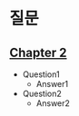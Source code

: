 # 질문
## [Chapter 2](https://github.com/Neibce/AID-CV-DL-STUDY/blob/main/question/Chapter2.md)
- Question1
  - Answer1
- Question2
  - Answer2
